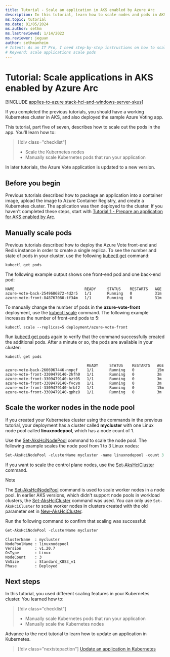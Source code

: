 ```yaml
---
title: Tutorial - Scale an application in AKS enabled by Azure Arc
description: In this tutorial, learn how to scale nodes and pods in AKS.
ms.topic: tutorial
ms.date: 01/05/2024
ms.author: sethm 
ms.lastreviewed: 1/14/2022
ms.reviewer: jeguan
author: sethmanheim
# Intent: As an IT Pro, I need step-by-step instructions on how to scale application nodes and pods in a Kubernetes cluster.
# Keyword: scale applications scale pods
---
```


# Tutorial: Scale applications in AKS enabled by Azure Arc

[!INCLUDE [applies-to-azure stack-hci-and-windows-server-skus](includes/aks-hci-applies-to-skus/aks-hybrid-applies-to-azure-stack-hci-windows-server-sku.md)]

If you completed the previous tutorials, you should have a working Kubernetes cluster in AKS, and also deployed the sample Azure Voting app.

This tutorial, part five of seven, describes how to scale out the pods in the app. You'll learn how to:

> [!div class="checklist"]
> * Scale the Kubernetes nodes
> * Manually scale Kubernetes pods that run your application

In later tutorials, the Azure Vote application is updated to a new version.

## Before you begin

Previous tutorials described how to package an application into a container image, upload the image to Azure Container Registry, and create a Kubernetes cluster. The application was then deployed to the cluster. If you haven't completed these steps, start with [Tutorial 1 - Prepare an application for AKS enabled by Arc](tutorial-kubernetes-prepare-application.md).

## Manually scale pods

Previous tutorials described how to deploy the Azure Vote front-end and Redis instance in order to create a single replica. To see the number and state of pods in your cluster, use the following [kubectl get][kubectl-get] command:

```console
kubectl get pods
```

The following example output shows one front-end pod and one back-end pod:

```output
NAME                               READY     STATUS    RESTARTS   AGE
azure-vote-back-2549686872-4d2r5   1/1       Running   0          31m
azure-vote-front-848767080-tf34m   1/1       Running   0          31m
```

To manually change the number of pods in the **azure-vote-front** deployment, use the [kubectl scale][kubectl-scale] command. The following example increases the number of front-end pods to 5:

```console
kubectl scale --replicas=5 deployment/azure-vote-front
```

Run [kubectl get pods][kubectl-get] again to verify that the command successfully created the additional pods. After a minute or so, the pods are available in your cluster:

```console
kubectl get pods
```

```output
                                    READY     STATUS    RESTARTS   AGE
azure-vote-back-2606967446-nmpcf    1/1       Running   0          15m
azure-vote-front-3309479140-2hfh0   1/1       Running   0          3m
azure-vote-front-3309479140-bzt05   1/1       Running   0          3m
azure-vote-front-3309479140-fvcvm   1/1       Running   0          3m
azure-vote-front-3309479140-hrbf2   1/1       Running   0          15m
azure-vote-front-3309479140-qphz8   1/1       Running   0          3m
```

## Scale the worker nodes in the node pool

If you created your Kubernetes cluster using the commands in the previous tutorial, your deployment has a cluster called **mycluster** with one Linux node pool called **linuxnodepool**, which has a node count of 1.

Use the [Set-AksHciNodePool](./reference/ps/set-akshcinodepool.md) command to scale the node pool. The following example scales the node pool from 1 to 3 Linux nodes:

```powershell
Set-AksHciNodePool -clusterName mycluster -name linuxnodepool -count 3
```

If you want to scale the control plane nodes, use the [Set-AksHciCluster](./reference/ps/set-akshcicluster.md) command.

> [!NOTE]
> The [Set-AksHciNodePool](/azure-stack/aks-hci/reference/ps/set-akshcinodepool) command is used to scale worker nodes in a node pool. In earlier AKS versions, which didn't support node pools in workload clusters, the [Set-AksHciCluster](/azure-stack/aks-hci/reference/ps/set-akshcicluster) command was used. You can only use `Set-AksHciCluster` to scale worker nodes in clusters created with the old parameter set in [New-AksHciCluster](/azure-stack/aks-hci/reference/ps/new-akshcicluster).

Run the following command to confirm that scaling was successful:

```powershell
Get-AksHciNodePool -clusterName mycluster
```

```output
ClusterName  : mycluster
NodePoolName : linuxnodepool
Version      : v1.20.7
OsType       : Linux
NodeCount    : 3
VmSize       : Standard_K8S3_v1
Phase        : Deployed
```

## Next steps

In this tutorial, you used different scaling features in your Kubernetes cluster. You learned how to:

> [!div class="checklist"]
> * Manually scale Kubernetes pods that run your application
> * Manually scale the Kubernetes nodes

Advance to the next tutorial to learn how to update an application in Kubernetes.

> [!div class="nextstepaction"]
> [Update an application in Kubernetes](./tutorial-kubernetes-app-update.md)

<!-- LINKS - external -->
[kubectl-get]: https://kubernetes.io/docs/reference/generated/kubectl/kubectl-commands#get
[kubectl-scale]: https://kubernetes.io/docs/reference/generated/kubectl/kubectl-commands#scale
